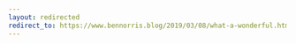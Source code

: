 ```yaml
---
layout: redirected
redirect_to: https://www.bennorris.blog/2019/03/08/what-a-wonderful.html
---
```

